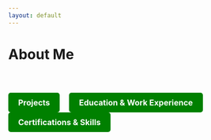 ```yaml
---
layout: default
---
```


# About Me

<div id="typed-text"></div>

<p id="cursor" class="blink">|</p>

<div id="contact-links">
  <a href="https://www.linkedin.com/in/seifer-rija-boado-0a196a238/" target="_blank" class="contact-icon">
    <i class="fab fa-linkedin"></i>
  </a>
  <a href="mailto:seiferboado101@gmail.com" class="contact-icon">
    <i class="fas fa-envelope"></i>
  </a>
</div>

<!-- New section for additional links -->
<div id="additional-links">
  <a href="./projects.md" class="link-button">Projects</a>
  <a href="./education-work.md" class="link-button">Education & Work Experience</a>
  <a href="./certifications-skills.md" class="link-button">Certifications & Skills</a>
</div>

<script>
  document.addEventListener("DOMContentLoaded", function() {
    const text = [
      "I'm Seifer Rija Boado, a BS in Information Technology graduate from De La Salle University, specializing in Cybersecurity.",
      "With three internships in the field, I'm passionate about securing systems and exploring emerging threats in cybersecurity.",
      "I'm looking to enter the field full-time and contribute to a secure digital future.",
      "You can explore my projects, education, work experience, and certifications below:",
      'Feel free to reach out to me via LinkedIn or email.'
    ];

    let currentTextIndex = 0;
    let currentCharIndex = 0;
    const typingSpeed = 50; // Fast typing speed
    const typedTextElement = document.getElementById("typed-text");
    const cursorElement = document.getElementById("cursor");

    function type() {
      if (currentCharIndex < text[currentTextIndex].length) {
        typedTextElement.innerHTML += text[currentTextIndex].charAt(currentCharIndex);
        currentCharIndex++;
        setTimeout(type, typingSpeed);
      } else if (currentTextIndex < text.length - 1) {
        // Apply bold and green styles after typing the current line
        styleText(currentTextIndex);
        
        currentTextIndex++;
        currentCharIndex = 0;
        typedTextElement.innerHTML += "<br><br>";
        setTimeout(type, typingSpeed);
      } else {
        styleText(currentTextIndex); // Style the last line
        cursorElement.style.display = "none"; // Hide cursor when done typing
      }
    }

    function styleText(index) {
      const typedTextHTML = typedTextElement.innerHTML;

      if (index === 0) {
        typedTextElement.innerHTML = typedTextHTML.replace(
          "Seifer Rija Boado",
          "<span class='bold-green'>Seifer Rija Boado</span>"
        ).replace(
          "Cybersecurity",
          "<span class='bold-green'>Cybersecurity</span>"
        );
      } else if (index === 1) {
        typedTextElement.innerHTML = typedTextHTML.replace(
          "three internships in the field",
          "<span class='bold-green'>three internships in the field</span>"
        );
      } else if (index === 3) {
        typedTextElement.innerHTML = typedTextHTML.replace(
          "projects, education, work experience, and certifications",
          "<span class='bold-green'>projects, education, work experience, and certifications</span>"
        );
      } else if (index === 4) {
        typedTextElement.innerHTML = typedTextHTML.replace(
          "LinkedIn",
          "<span class='bold-green'>LinkedIn</span>"
        ).replace(
          "email",
          "<span class='bold-green'>email</span>"
        );
      }
    }

    type(); // Start typing
  });
</script>

<style>
  /* Text styling */
  #typed-text {
    font-family: 'Courier', monospace;
    font-size: 1.2rem;
    white-space: pre-wrap;
  }

  /* Green and bold class */
  .bold-green {
    font-weight: bold;
    color: green;
  }

  /* Blinking cursor */
  .blink {
    font-family: 'Courier', monospace;
    font-size: 1.2rem;
    display: inline;
    animation: blink 0.7s step-start infinite;
  }

  @keyframes blink {
    50% { opacity: 0; }
  }

  /* Contact icon styling */
  #contact-links {
    margin-top: 20px;
  }

  .contact-icon {
    margin-right: 15px;
    text-decoration: none;
    color: green; /* Green color for icons */
    font-size: 2rem; /* Size of the icons */
  }

  .contact-icon:hover {
    color: darkgreen; /* Darken the icon color on hover */
  }

  /* Additional links styling */
  #additional-links {
    margin-top: 20px;
  }

  .link-button {
    display: inline-block;
    margin-right: 15px;
    padding: 10px 20px;
    text-decoration: none;
    color: white;
    background-color: green; /* Green background for buttons */
    border-radius: 5px;
    font-weight: bold;
    font-size: 1rem;
    transition: background-color 0.3s ease;
  }

  .link-button:hover {
    background-color: darkgreen; /* Darker green on hover */
  }
</style>

<!-- Include Font Awesome for Icons -->
<link rel="stylesheet" href="https://cdnjs.cloudflare.com/ajax/libs/font-awesome/5.15.4/css/all.min.css">
